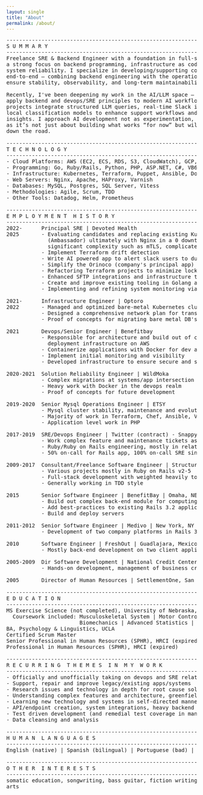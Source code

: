 ```yaml
---
layout: single
title: "About"
permalink: /about/
---
```


<pre>
--------------------------------------------------------------------------------
S U M M A R Y
--------------------------------------------------------------------------------
Freelance SRE & Backend Engineer with a foundation in full-stack development and 
a strong focus on backend programming, infrastructure as code, automation, and 
system reliability. I specialize in developing/supporting complex systems 
end-to-end — combining backend engineering with the operational rigor needed to 
ensure stability, observability, and long-term maintainability.

Recently, I've been deepening my work in the AI/LLM space — developing tools that 
apply backend and devops/SRE principles to modern AI workflows. My recent 
projects integrate structured LLM queries, real-time Slack interactions, and 
local classification models to enhance support workflows and surface meaningful 
insights. I approach AI development not as experimentation, but as systems work 
as it’s not just about building what works “for now” but will still be working 
down the road.

--------------------------------------------------------------------------------
T E C H N O L O G Y
--------------------------------------------------------------------------------
- Cloud Platforms: AWS (EC2, ECS, RDS, S3, CloudWatch), GCP, Azure, Heroku
- Programming: Go, Ruby/Rails, Python, PHP, ASP.NET, C#, VB6, VBA
- Infrastructure: Kubernetes, Terraform, Puppet, Ansible, Docker, SaltStack
- Web Servers: Nginx, Apache, HAProxy, Varnish
- Databases: MySQL, Postgres, SQL Server, Vitess
- Methodologies: Agile, Scrum, TDD
- Other Tools: Datadog, Helm, Prometheus

--------------------------------------------------------------------------------
E M P L O Y M E N T  H I S T O R Y
--------------------------------------------------------------------------------
2022-      Principal SRE | Devoted Health
2025       - Evaluating candidates and replacing existing Kubernetes Ingress 
             (Ambassador) ultimately with Nginx in a 0 downtime cutover despite 
             significant complexity such as mTLS, complicated deployments
           - Implement Terraform drift detection
           - Write AI powered app to alert slack users to duplicate issues
           - Simplify the Orinoco (company's principal app) deployment process 
           - Refactoring Terraform projects to minimize lock contention
           - Enhanced SFTP integrations and infrastructure tooling using Go.
           - Create and improve existing tooling in Golang and shell
           - Implementing and refining system monitoring via Datadog

2021-      Infrastructure Engineer | Optoro
2022       - Managed and optimized bare-metal Kubernetes clusters
           - Designed a comprehensive network plan for transitioning to GKE
           - Proof of concepts for migrating bare metal DB's to GCP

2021       Devops/Senior Engineer | Benefitbay
           - Responsible for architecture and build out of company's cloud
             deployment infrastructure on AWS
           - Containerize applications with Docker for dev and eeploy
           - Implement initial monitoring and visibility
           - Developed infrastructure to ensure secure and scalable deployments

2020-2021  Solution Reliability Engineer | WildMoka
           - Complex migrations at systems/app intersection
           - Heavy work with Docker in the devops realm
           - Proof of concepts for future development

2019-2020  Senior Mysql Operations Engineer | ETSY
           - Mysql cluster stability, maintenance and evolution duties
           - Majority of work in Terraform, Chef, Ansible, Vitess implementation
           - Application level work in PHP

2017-2019  SRE/Devops Engineer | Twitter (contract) - SnappyTV
           - Work complex feature and maintenance tickets as sole SRE on project
           - Ruby/Ruby on Rails engineering, mostly in relation systems changes
           - 50% on-call for Rails app, 100% on-call SRE since 2017

2009-2017  Consultant/Freelance Software Engineer | StructuralArtistry
           - Various projects mostly in Ruby on Rails v2-5
           - Full-stack development with weighted heavily toward back-end
           - Generally working in TDD style

2015       Senior Software Engineer | BenefitBay | Omaha, NE
           - Build out complex back-end module for computing employee benefits
           - Add best-practices to existing Rails 3.2 application
           - Build and deploy servers

2011-2012  Senior Software Engineer | Medivo | New York, NY
           - Development of two company platforms in Rails 3

2010       Software Engineer | FreshOut | Guadlajara, Mexico
           - Mostly back-end development on two client applications in Rails 3

2005-2009  Dir Software Development | National Credit Center | San Diego, CA
           - Hands-on development, management of business critical ASP.NET app

2005       Director of Human Resources | SettlementOne, San Diego, CA

--------------------------------------------------------------------------------
E D U C A T I O N
--------------------------------------------------------------------------------
MS Exercise Science (not completed), University of Nebraska, Omaha
  Coursework included: Musculoskeletal System | Motor Control | Neuroscience
                       Biomechanics | Advanced Statistics | Research Methods
BA, Psychology & Linguistics, UCLA
Certified Scrum Master
Senior Professional in Human Resources (SPHR), HRCI (expired)
Professional in Human Resources (SPHR), HRCI (expired)

--------------------------------------------------------------------------------
R E C U R R I N G  T H E M E S  I N  M Y  W O R K
--------------------------------------------------------------------------------
- Officially and unofficially taking on devops and SRE related duties on teams
- Support, repair and improve legacy/existing apps/systems
- Research issues and technology in depth for root cause solutions
- Understanding complex features and architecture, greenfield or existing
- Learning new technology and systems in self-directed manner
- API/endpoint creation, system integrations, heavy backend logic, batch proc
- Test driven development (and remedial test coverage in many cases)
- Data cleansing and analysis

--------------------------------------------------------------------------------
H U M A N  L A N G U A G E S
--------------------------------------------------------------------------------
English (native) | Spanish (bilingual) | Portuguese (bad) | Thai (beginner)

--------------------------------------------------------------------------------
O T H E R  I N T E R E S T S
--------------------------------------------------------------------------------
somatic education, songwriting, bass guitar, fiction writing, internal martial
arts
</pre>

